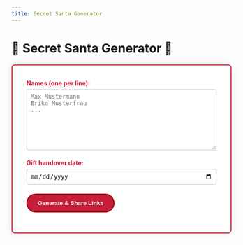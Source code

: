```yaml
---
title: Secret Santa Generator
---
```


# 🎅 Secret Santa Generator 🎄

<div id="setup-form" class="santa-container">
  <div class="form-group">
    <label for="participants">Names (one per line):</label>
    <textarea id="participants" rows="8" placeholder="Max Mustermann&#10;Erika Musterfrau&#10;..."></textarea>
  </div>

  <div class="form-group">
    <label for="handover-date">Gift handover date:</label>
    <input type="date" id="handover-date">
  </div>

  <button id="generate" class="generate-button">Generate & Share Links</button>
</div>

<div id="result" class="result-container" style="display:none;">
  <h3>Secret Santa Assignment</h3>
  <div id="assignments"></div>
</div>

<div class="snowflakes" aria-hidden="true">
  <div class="snowflake">❅</div>
  <div class="snowflake">❆</div>
  <div class="snowflake">❅</div>
  <div class="snowflake">❆</div>
  <div class="snowflake">❅</div>
</div>

<style>
.main-content h1 {
    text-align: center;
}

.santa-container, .result-container {
  max-width: 600px;
  margin: 20px auto;
  background: white;
  padding: 2rem;
  border-radius: 8px;
  box-shadow: 0 0 15px rgba(0,0,0,0.1);
}

.santa-container {
  border: 2px solid #c41e3a;
}

.result-container {
  border: 2px solid #006400;
}

.form-group {
  margin-bottom: 20px;
}

.form-group label {
  display: block;
  margin-bottom: 5px;
  color: #c41e3a;
  font-weight: bold;
}

.form-group textarea,
.form-group input[type="date"] {
  width: 100%;
  padding: 8px;
  border: 2px solid #ddd;
  border-radius: 4px;
}

.form-group textarea:focus,
.form-group input[type="date"]:focus {
  border-color: #c41e3a;
  outline: none;
}

.generate-button {
  background: #c41e3a !important;
  color: white;
  border: 2px solid #8b0000;
  padding: 12px 24px;
  border-radius: 25px;
  cursor: pointer;
  font-weight: bold;
  transition: all 0.3s ease;
}

.generate-button:hover {
  background: #8b0000 !important;
  transform: scale(1.05);
}

.result-container {
  margin-top: 20px;
  padding: 15px;
  border: 2px solid #006400;
  border-radius: 8px;
  background: #fff;
}

.result-container h3 {
  color: #006400;
  text-align: center;
  margin-top: 0;
}

.result-container p {
  padding: 10px;
  border-bottom: 1px dashed #ddd;
  margin: 0;
}

.result-container p:last-child {
  border-bottom: none;
}

.snowflakes {
  position: fixed;
  top: 0;
  left: 0;
  width: 100%;
  height: 100%;
  pointer-events: none;
  z-index: 1;
}

.snowflake {
  color: #aae3fa;
  font-size: 1.5em;
  position: absolute;
  top: -10%;
  animation: fall 10s linear infinite;
  opacity: 0.5;
}

@keyframes fall {
  0% { transform: translateY(-10%) rotate(0deg); }
  100% { transform: translateY(100vh) rotate(360deg); }
}

.snowflake:nth-of-type(2n) { animation-delay: 2s; left: 20%; }
.snowflake:nth-of-type(3n) { animation-delay: 4s; left: 40%; }
.snowflake:nth-of-type(4n) { animation-delay: 6s; left: 60%; }
.snowflake:nth-of-type(5n) { animation-delay: 8s; left: 80%; }

@keyframes drumroll {
  0% { transform: translateX(-2px); }
  25% { transform: translateX(2px); }
  50% { transform: translateX(-2px); }
  75% { transform: translateX(2px); }
  100% { transform: translateX(-2px); }
}

@keyframes poof {
  0% { transform: scale(0.5); opacity: 0; }
  50% { transform: scale(1.2); opacity: 0.8; }
  100% { transform: scale(1); opacity: 1; }
}

.santa-talk {
  font-size: 1.2em;
  line-height: 1.6;
  color: #333;
}

.drumroll {
  text-align: center;
  font-size: 2em;
  margin: 20px 0;
}

.recipient-reveal {
  text-align: center;
  font-size: 2.5em;
  color: #c41e3a;
  animation: poof 1s forwards;
  animation-delay: 3s;
}

.hidden {
  display: none !important;
}

/* Add new styles */
#setup-form.hidden {
  display: none;
}

.participant-link {
  word-break: break-all;
  background: #f8f8f8;
  padding: 10px;
  border-radius: 4px;
  margin: 5px 0;
}
</style>

<script>
// Seeded random number generator
class Random {
  constructor(seed) {
    this.seed = seed;
  }

  // Simple hash function for strings
  static hash(str) {
    let hash = 0;
    for (let i = 0; i < str.length; i++) {
      const char = str.charCodeAt(i);
      hash = ((hash << 5) - hash) + char;
      hash = hash & hash;
    }
    return hash;
  }

  // Generate next random number
  next() {
    this.seed = (1664525 * this.seed + 1013904223) >>> 0;
    return this.seed / 0xFFFFFFFF;
  }

  // Shuffle array using Fisher-Yates
  shuffle(array) {
    const shuffled = [...array];
    for (let i = shuffled.length - 1; i > 0; i--) {
      const j = Math.floor(this.next() * (i + 1));
      [shuffled[i], shuffled[j]] = [shuffled[j], shuffled[i]];
    }
    return shuffled;
  }
}

function generateAssignments(names, date) {
  // Sort names to ensure consistent results
  names = names.sort();

  const seed = Random.hash(names.join(',') + date);
  const random = new Random(seed);
  
  // Keep shuffling until no one gets themselves
  let shuffled;
  do {
    shuffled = random.shuffle([...names]);
  } while (names.some((name, i) => name === shuffled[i]));

  return names.map((name, i) => ({
    santa: name,
    recipient: shuffled[i]
  }));
}

function showParticipantView(names, date, santa) {
  const assignments = generateAssignments(names, date);
  const assignment = assignments.find(a => a.santa === santa);
  if (!assignment) {
    document.getElementById('assignments').innerHTML = '<p>Invalid Santa name!</p>';
    return;
  }

  const dateObj = new Date(date);
  const dateStr = dateObj.toLocaleDateString('en-US', { 
    weekday: 'long', 
    year: 'numeric', 
    month: 'long', 
    day: 'numeric' 
  });
  
  const otherParticipants = names.filter(n => n !== santa).join(', ');
  
  document.getElementById('assignments').innerHTML = `
    <div class="santa-talk">
      <p>🎅 Ho ho ho ${assignment.santa}!</p>
      <p>I heard you're doing Secret Santa with ${otherParticipants} on ${dateStr}!</p>
      <p>I've carefully selected someone special for you ...</p>
    </div>
    <div class="drumroll">🦌 🦌 🦌</div>
    <div class="recipient-reveal">${assignment.recipient}</div>
    <div class="santa-talk" style="margin-top: 20px;">
      <p>Make them happy with a thoughtful gift! 🎁</p>
      <p style="font-size: 0.8em;">- Santa Claus 🎅</p>
    </div>
  `;
}

function showOrganizerView(names, date) {
  const baseUrl = window.location.href.split('?')[0];
  const params = new URLSearchParams();
  params.set('names', encodeURIComponent(names.join(',')));
  params.set('date', date);
  
  const links = generateAssignments(names, date)
    .map(({santa}) => {
      const santaParams = new URLSearchParams(params);
      santaParams.set('santa', santa);
      const emojis = ['🎅', '🎄', '🎁', '❄️', '⛄', '🦌'];
      const randomEmoji = emojis[Math.floor(Math.random() * emojis.length)];
      return `<p>${randomEmoji} <a href="${baseUrl}?${santaParams}">Secret Santa for ${santa}</a></p>`;
    })
    .join('');

  document.getElementById('assignments').innerHTML = 
    '<p>Share these links with each participant:</p>' + links;
}

function updateFromUrl() {
  const params = new URLSearchParams(window.location.search);
  const names = params.get('names');
  const date = params.get('date');
  const santa = params.get('santa');

  if (!names || !date) return;

  const nameList = decodeURIComponent(names).split(',');
  
  if (santa) {
    document.getElementById('setup-form').classList.add('hidden');
  } else {
    document.getElementById('participants').value = nameList.join('\n');
    document.getElementById('handover-date').value = date;
  }

  document.getElementById('result').style.display = 'block';
  
  if (santa) {
    showParticipantView(nameList, date, santa);
  } else {
    showOrganizerView(nameList, date);
  }
}

document.getElementById('generate').addEventListener('click', () => {
  const names = document.getElementById('participants').value
    .split('\n')
    .map(n => n.trim())
    .filter(n => n.length > 0);
  const date = document.getElementById('handover-date').value;

  if (names.length < 2 || !date) {
    alert('Please enter at least 2 names and select a date!');
    return;
  }

  const params = new URLSearchParams();
  params.set('names', encodeURIComponent(names.join(',')));
  params.set('date', date);
  
  window.history.pushState({}, '', `${window.location.pathname}?${params}`);
  showOrganizerView(names, date);
  document.getElementById('result').style.display = 'block';
});

// Load assignments from URL on page load
document.addEventListener('DOMContentLoaded', updateFromUrl);
</script>
